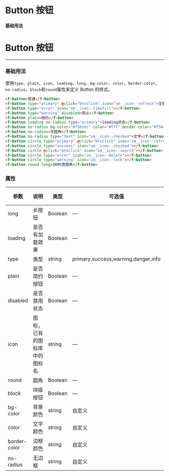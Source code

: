 # Button 按钮
#### 基础用法
# Button 按钮
----
### 基础用法
使用```type```、```plain```、```icon```、```loading```、```long```、```bg-color```、```color```、```border-color```、```no-radius```、```block```和```round```属性来定义 Button 的样式。
``` html
<f-button>普通</f-button>
<f-button type="primary" @click="btnClick" icon="xm__icon--refresh">主要</f-button>
<f-button type="error" icon="xm__icon--likefill"></f-button>
<f-button type="warning" disabled>禁止</f-button>
<f-button plain>简约</f-button>
<f-button loading no-radius type="primary">loading状态</f-button>
<f-button no-radius bg-color="#f56c6c" color="#fff" border-color="#f56c6c">自定义颜色</f-button>
<f-button no-radius>无圆角</f-button>
<f-button no-radius type="text" icon="xm__icon--checked">文字</f-button>
<f-button circle type="primary" @click="btnClick" icon="xm__icon--refresh"></f-button>
<f-button circle type="success" icon="xm__icon--checked"></f-button>
<f-button circle @click="btnClick" icon="xm__icon--search"></f-button>
<f-button circle type="error" icon="xm__icon--delete"></f-button>
<f-button circle type="warning" icon="xm__icon--lock"></f-button>
<f-button round long>100%宽圆角</f-button>
```

### 属性
| 参数      | 说明    | 类型      | 可选值       | 默认值   |
|---------- |-------- |---------- |-------------  |-------- |
| long     | 长按钮   | Boolean  |    — | false   |
| loading     | 是否有加载效果   | Boolean  |    — | false   |
| type     | 类型   | string    |   primary,success,warning,danger,info |     —    |
| plain     | 是否简约按钮   | Boolean    | — | false   |
| disabled  | 是否禁用状态    | Boolean   | —   | false   |
| icon  | 图标，已有的图标库中的图标名 | string   |  —  |  —  |
| round     | 圆角   | Boolean  |    — | false   |
| block     | 块级按钮   | Boolean  |    — | false   |
| bg-color     | 背景颜色   | string    | 自定义 |     —    |
| color     | 文字颜色   | string    |  自定义 |     —    |
| border-color     | 边框颜色   | string    |   自定义 |     —    | 
| no-radius     | 无边框   | string    |   自定义 |     —    | 

